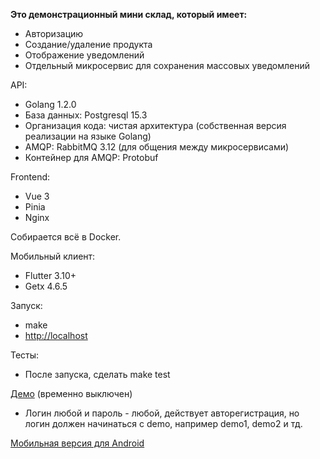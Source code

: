 **Это демонстрационный мини склад, который имеет:**
 
* Авторизацию
* Создание/удаление продукта
* Отображение уведомлений
* Отдельный микросервис для сохранения массовых уведомлений

API:

* Golang 1.2.0
* База данных: Postgresql 15.3
* Организация кода: чистая архитектура (собственная версия реализации на языке Golang)
* AMQP: RabbitMQ 3.12 (для общения между микросервисами)
* Контейнер для AMQP: Protobuf

Frontend:

* Vue 3
* Pinia
* Nginx

Собирается всё в Docker.

Мобильный клиент:

* Flutter 3.10+
* Getx 4.6.5

Запуск:

* make
* [http://localhost](http://localhost)

Тесты:

* После запуска, сделать make test

[Демо](https://demo-store.darkzar.uz) (временно выключен)

* Логин любой и пароль - любой, действует авторегистрация, но логин должен начинаться с demo, например demo1, demo2 и тд.

[Мобильная версия для Android](https://github.com/mdarkzar/demo_store/raw/main/mobile/demo_store_v1.apk)
